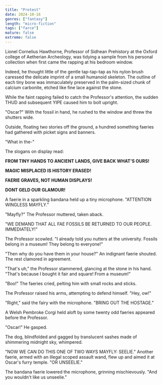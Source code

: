 ```yaml
---
title: "Protest"
date: 2024-10-16
genres: ["fantasy"]
length: "micro-fiction"
tags: ["farce"]
mature: false
extreme: false
---
```

Lionel Cornelius Hawthorne, Professor of Sidhean Prehistory at the Oxford college of Aetherian Archeology, was tidying a sample from his personal collection when first came the rapping at his bedroom window. 

Indeed, he thought little of the gentle tap-tap-tap as his nylon brush caressed the delicate imprint of a small humanoid skeleton. The outline of each tiny bone was immaculately preserved in the palm-sized chunk of calcium carbonite, etched like fine lace against the stone.

While the faint rapping failed to catch the Professor's attention, the sudden THUD and subsequent YIPE caused him to bolt upright. 

"Oscar?" With the fossil in hand, he rushed to the window and threw the shutters wide. 

Outside, floating two stories off the ground, a hundred something faeries had gathered with picket signs and banners.

"What in the-"

The slogans on display read:

**FROM TINY HANDS TO ANCIENT LANDS, GIVE BACK WHAT'S OURS!**

**MAGIC MISPLACED IS HISTORY ERASED!**

**FAERIE GRAVES, NOT HUMAN DISPLAYS!**

**DONT GELD OUR GLAMOUR!**

A faerie in a sparkling bandana held up a tiny microphone. "ATTENTION WINGLESS MAYFLY."

"Mayfly?" The Professor muttered, taken aback.

"WE DEMAND THAT ALL FAE FOSSILS BE RETURNED TO OUR PEOPLE. IMMEDIATELY!"

The Professor scowled. "I already told you nutters at the university. Fossils belong in a museum! They belong to everyone!"

"Then why do you have them in your house?" An indignant faerie shouted. The rest clamored in agreement.

"That's uh," the Professor stammered, glancing at the stone in his hand. "That's because I bought it fair and square! From a museum!"

"Boo!" The faeries cried, pelting him with small rocks and sticks. 

The Professor raised his arms, attempting to defend himself. "Hey, ow!"

"Right," said the fairy with the microphone. "BRING OUT THE HOSTAGE."

A Welsh Pembroke Corgi held aloft by some twenty odd faeries appeared before the Professor.

"Oscar!" He gasped.

The dog, blindfolded and gagged by translucent sashes made of shimmering midnight sky, whimpered. 

"NOW WE CAN DO THIS ONE OF TWO WAYS MAYFLY:  SEELIE." Another faerie, armed with an illegal scoped assault wand, flew up and aimed it at Oscar's furry temple. "OR UNSEELIE."

The bandana faerie lowered the microphone, grinning mischievously. "And you wouldn't like us unseelie."
